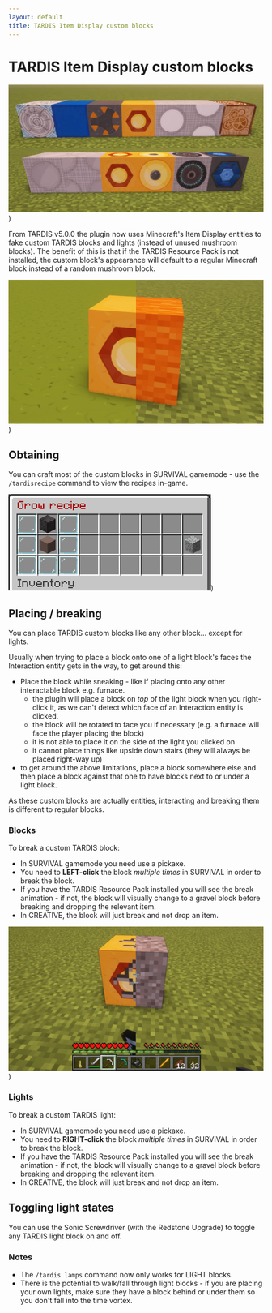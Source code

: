 ```yaml
---
layout: default
title: TARDIS Item Display custom blocks
---
```


# TARDIS Item Display custom blocks

![Custom block and lights](/images/docs/custom_blocks_lights.jpg))

From TARDIS v5.0.0 the plugin now uses Minecraft's Item Display entities to fake custom TARDIS blocks and lights 
(instead of unused mushroom blocks). The benefit of this is that if the TARDIS Resource Pack is not installed, the 
custom block's appearance will default to a regular Minecraft block instead of a random mushroom block.

![Custom block resource pack comparison](/images/docs/resource_pack_comparison.jpg))

## Obtaining

You can craft most of the custom blocks in SURVIVAL gamemode - use the `/tardisrecipe` command to view the recipes in-game.

![Custom block recipes](/images/docs/custom_block_recipes.gif))

## Placing / breaking

You can place TARDIS custom blocks like any other block... except for lights.

Usually when trying to place a block onto one of a light block's faces the Interaction entity gets in the way, to get around this:

* Place the block while sneaking - like if placing onto any other interactable block e.g. furnace.
   - the plugin will place a block on _top_ of the light block when you right-click it, 
     as we can't detect which face of an Interaction entity is clicked.
   - the block will be rotated to face you if necessary (e.g. a furnace will face the player placing the block)
   - it is not able to place it on the side of the light you clicked on
   - it cannot place things like upside down stairs (they will always be placed right-way up)
* to get around the above limitations, place a block somewhere else and then place a block against that one to have 
  blocks next to or under a light block.

As these custom blocks are actually entities, interacting and breaking them is different to regular blocks.

### Blocks

To break a custom TARDIS block:

- In SURVIVAL gamemode you need use a pickaxe.
- You need to __LEFT-click__ the block _multiple times_ in SURVIVAL in order to break the block.
- If you have the TARDIS Resource Pack installed you will see the break animation - if not, the block will 
  visually change to a gravel block before breaking and dropping the relevant item. 
- In CREATIVE, the block will just break and not drop an item.

![Custom block break](/images/docs/custom_break.jpg))

### Lights

To break a custom TARDIS light:

- In SURVIVAL gamemode you need use a pickaxe.
- You need to __RIGHT-click__ the block _multiple times_ in SURVIVAL in order to break the block.
- If you have the TARDIS Resource Pack installed you will see the break animation - if not, the block will
  visually change to a gravel block before breaking and dropping the relevant item.
- In CREATIVE, the block will just break and not drop an item.

## Toggling light states

You can use the Sonic Screwdriver (with the Redstone Upgrade) to toggle any TARDIS light block on and off.

### Notes

* The `/tardis lamps` command now only works for LIGHT blocks.
* There is the potential to walk/fall through light blocks - if you are placing your own lights, make sure they have 
  a block behind or under them so you don't fall into the time vortex.

